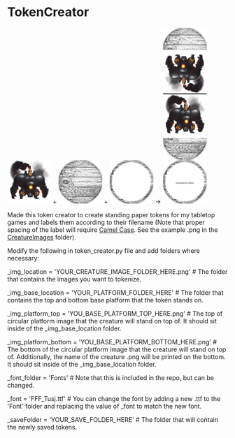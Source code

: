 # TokenCreator

<div line-height="200">
  <img src="/CreatureImages/AdamantineGolem.png" width="100" vertical-align=middle/> + 
  <img src="/TokenPlatforms/CharacterBaseTop.png" width="100" vertical-align=middle/> + 
  <img src="/TokenPlatforms/CharacterBaseBottom.png" width="100" vertical-align=middle/> -> 
  <img src="/SaveFolder/AdamantineGolem.png" width="100" vertical-align=middle/>
</div>


Made this token creator to create standing paper tokens for my tabletop games and labels them according to their filename (Note that proper spacing of the label will require [Camel Case](https://simple.wikipedia.org/wiki/CamelCase). See the example .png in the [CreatureImages](/CreatureImages) folder). 

Modify the following in token_creator.py file and add folders where necessary:

_img_location = 'YOUR_CREATURE_IMAGE_FOLDER_HERE.png' # The folder that contains the images you want to tokenize.

_img_base_location = 'YOUR_PLATFORM_FOLDER_HERE' # The folder that contains the top and bottom base platform that the token stands on.

_img_platform_top = 'YOU_BASE_PLATFORM_TOP_HERE.png' # The top of circular platform image that the creature will stand on top of. It should sit inside of the _img_base_location folder.

_img_platform_bottom = 'YOU_BASE_PLATFORM_BOTTOM_HERE.png' # The bottom of the circular platform image that the creature will stand on top of. Additionally, the name of the creature .png will be printed on the bottom. It should sit inside of the _img_base_location folder.

_font_folder = 'Fonts' # Note that this is included in the repo, but can be changed. 

_font = 'FFF_Tusj.ttf' # You can change the font by adding a new .ttf to the 'Font' folder and replacing the value of _font to match the new font.

_saveFolder = 'YOUR_SAVE_FOLDER_HERE' # The folder that will contain the newly saved tokens.

